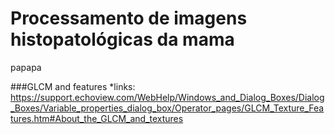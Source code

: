 # Processamento de imagens histopatológicas da mama
papapa

###GLCM and features
*links:
    https://support.echoview.com/WebHelp/Windows_and_Dialog_Boxes/Dialog_Boxes/Variable_properties_dialog_box/Operator_pages/GLCM_Texture_Features.htm#About_the_GLCM_and_textures

